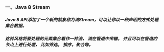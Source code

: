 ### 一、Java 8 Stream
##### Java 8 API添加了一个新的抽象称为流Stream，可以让你以一种~~声明的方式~~处理集合数据。
##### 这种风格将要处理的元素集合看作一种流， 流在管道中传输， 并且可以在管道的节点上进行处理， 比如筛选， 排序，聚合等。
